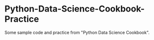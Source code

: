 # Python-Data-Science-Cookbook-Practice
Some sample code and practice from "Python Data Science Cookbook".
